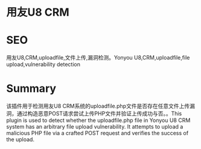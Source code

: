 # 用友U8 CRM
# SEO
用友U8,CRM,uploadfile,文件上传,漏洞检测。Yonyou U8,CRM,uploadfile,file upload,vulnerability detection
# Summary
该插件用于检测用友U8 CRM系统的uploadfile.php文件是否存在任意文件上传漏洞，通过构造恶意POST请求尝试上传PHP文件并验证上传成功与否。。This plugin is used to detect whether the uploadfile.php file in Yonyou U8 CRM system has an arbitrary file upload vulnerability. It attempts to upload a malicious PHP file via a crafted POST request and verifies the success of the upload.
